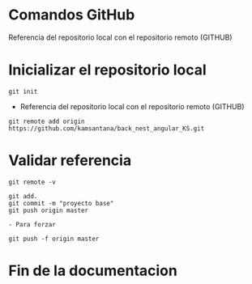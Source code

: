 # Comandos GitHub
Referencia del repositorio local con el repositorio remoto (GITHUB)
# Inicializar el repositorio local
```
git init
```
- Referencia del repositorio local con el repositorio remoto (GITHUB)
```
git remote add origin https://github.com/kamsantana/back_nest_angular_KS.git 
```

# Validar referencia

```
git remote -v
```
```
git add.
git commit -m "proyecto base"
git push origin master
```
```
- Para forzar

git push -f origin master
```
# Fin de la documentacion